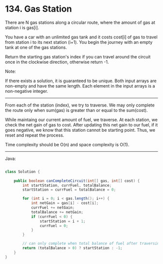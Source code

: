 # 134. Gas Station

There are N gas stations along a circular route, where the amount of gas at
station i is gas[i].

You have a car with an unlimited gas tank and it costs cost[i] of gas to travel
from station i to its next station (i+1). You begin the journey with an empty
tank at one of the gas stations.

Return the starting gas station's index if you can travel around the circuit
once in the clockwise direction, otherwise return -1.

Note:

If there exists a solution, it is guaranteed to be unique.
Both input arrays are non-empty and have the same length.
Each element in the input arrays is a non-negative integer.

---

From each of the station (index), we try to traverse. We may only complete the
route only when sum(gas) is greater than or equal to the sum(cost).

While maintaing our current amount of fuel, we traverse. At each station, we
check the net gain of gas to cost. After updating this net gain to our fuel, if
it goes negative, we know that this station cannot be starting point. Thus, we
reset and repeat the process.

Time complexity should be O(n) and space complexity is O(1).

---

Java:

```java

class Solution {
        
    public boolean canCompleteCircuit(int[] gas, int[] cost) {
        int startStation, currFuel, totalBalance;
        startStation = currFuel = totalBalance = 0;

        for (int i = 0; i < gas.length(); i++) {
            int netGain = gas[i] - cost[i];
            currFuel += netGain;
            totalBalance += netGain;
            if (currFuel < 0) {
                startStation = i + 1;
                currFuel = 0;
            }
        }

        // can only complete when total balance of fuel after traversing is positive
        return (totalBalance > 0) ? startStation : -1;
    }
}
